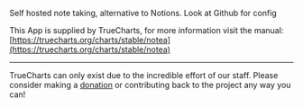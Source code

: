 Self hosted note taking, alternative to Notions. Look at Github for config

This App is supplied by TrueCharts, for more information visit the manual: [https://truecharts.org/charts/stable/notea](https://truecharts.org/charts/stable/notea)

---

TrueCharts can only exist due to the incredible effort of our staff.
Please consider making a [donation](https://truecharts.org/sponsor) or contributing back to the project any way you can!
